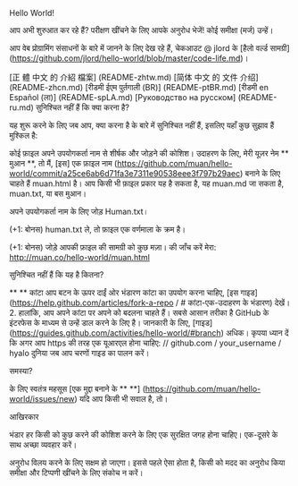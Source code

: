 Hello World!

आप अभी शुरुआत कर रहे हैं? परीक्षण खींचने के लिए आपके अनुरोध भेजें! कोई समीक्षा (मर्ज) उन्हें।

आप वेब प्रोग्रामिंग संसाधनों के बारे में जानने के लिए देख रहे हैं, चेकआउट @ jlord के [हैलो वर्ल्ड सामग्री] (https://github.com/jlord/hello-world/blob/master/code-life.md)।

[正 體 中文 的 介紹 檔案] (README-zhtw.md)
[简体 中文 的 文件 介绍] (README-zhcn.md)
[रीडमी ईएम पुर्तगाली (BR)] (README-ptBR.md)
[रीडमी en Español (ला)] (README-spLA.md)
[Руководство на русском] (README-ru.md)
सुनिश्चित नहीं हैं कि क्या करना है?

यह शुरू करने के लिए जब आप, क्या करना है के बारे में सुनिश्चित नहीं हैं, इसलिए यहाँ कुछ सुझाव हैं मुश्किल है:

कोई फ़ाइल अपने उपयोगकर्ता नाम से शीर्षक और जोड़ने की कोशिश। उदाहरण के लिए, मेरी यूज़र नेम ** मुआन **, तो मैं, [इस] एक फ़ाइल नाम (https://github.com/muan/hello-world/commit/a25ce6ab6d71fa3e7311e90538eee3f797b29aec) बनाने के लिए चाहते हैं muan.html है। आप किसी भी फ़ाइल प्रकार यह है सकता है, यह muan.md जा सकता है, muan.txt, या बस मुआन।

अपने उपयोगकर्ता नाम के लिए जोड़ Human.txt।

(+1: बोनस) human.txt ले, तो फ़ाइल एक वर्णमाला के क्रम है।

(+1: बोनस) जोड़े आपकी फ़ाइल की सामग्री को कुछ मज़ा। की जाँच करें मेरा: http://muan.co/hello-world/muan.html

सुनिश्चित नहीं हैं कि यह है कितना?

** ** कांटा आप बटन के ऊपर दाईं ओर भंडारण कांटा का उपयोग करना चाहिए, [इस गाइड] (https://help.github.com/articles/fork-a-repo / # कांटा-एक-उदाहरण के भंडारण) देखें।
2. हालांकि, आप अपने कांटा पर अपने को बदलना चाहते हैं। सबसे आसान तरीका है GitHub के इंटरफेस के माध्यम से उन्हें डाल करने के लिए है। जानकारी के लिए, [गाइड] (https://guides.github.com/activities/hello-world/#branch) अधिक। कृपया ध्यान दें कि अगर आप https की तरह एक यूआरएल होना चाहिए: // github.com / your_username / hyalo दुनिया जब आप चरणों गाइड का पालन करें।

समस्या?

के लिए स्वतंत्र महसूस [एक मुद्दा बनाने के ** **] (https://github.com/muan/hello-world/issues/new) यदि आप किसी भी सवाल है, तो।

आखिरकार

भंडार हर किसी को कुछ करने की कोशिश करने के लिए एक सुरक्षित जगह होना चाहिए। एक-दूसरे के साथ अच्छा व्यवहार करें।

अनुरोध विलय करने के लिए सक्षम हो जाएगा। इससे पहले ऐसा होता है, किसी को मदद का अनुरोध किया समीक्षा और टिप्पणी खींचने के लिए संकोच न करें।

